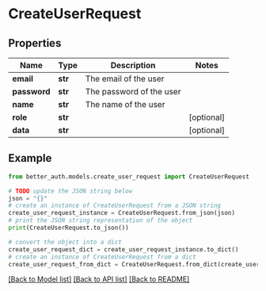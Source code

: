 # CreateUserRequest


## Properties

Name | Type | Description | Notes
------------ | ------------- | ------------- | -------------
**email** | **str** | The email of the user | 
**password** | **str** | The password of the user | 
**name** | **str** | The name of the user | 
**role** | **str** |  | [optional] 
**data** | **str** |  | [optional] 

## Example

```python
from better_auth.models.create_user_request import CreateUserRequest

# TODO update the JSON string below
json = "{}"
# create an instance of CreateUserRequest from a JSON string
create_user_request_instance = CreateUserRequest.from_json(json)
# print the JSON string representation of the object
print(CreateUserRequest.to_json())

# convert the object into a dict
create_user_request_dict = create_user_request_instance.to_dict()
# create an instance of CreateUserRequest from a dict
create_user_request_from_dict = CreateUserRequest.from_dict(create_user_request_dict)
```
[[Back to Model list]](../README.md#documentation-for-models) [[Back to API list]](../README.md#documentation-for-api-endpoints) [[Back to README]](../README.md)


